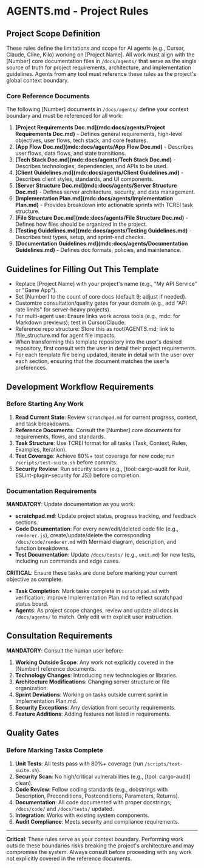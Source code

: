 # AGENTS.md - Project Rules

## Project Scope Definition

These rules define the limitations and scope for AI agents (e.g., Cursor, Claude, Cline, Kilo) working on [Project Name]. All work must align with the [Number] core documentation files in `/docs/agents/` that serve as the single source of truth for project requirements, architecture, and implementation guidelines. Agents from any tool must reference these rules as the project's global context boundary.

### Core Reference Documents

The following [Number] documents in `/docs/agents/` define your context boundary and must be referenced for all work:

1. **[Project Requirements Doc.md](mdc:docs/agents/Project Requirements Doc.md)** - Defines general requirements, high-level objectives, user flows, tech stack, and core features.
2. **[App Flow Doc.md](mdc:docs/agents/App Flow Doc.md)** - Describes user flows, data flows, and state transitions.
3. **[Tech Stack Doc.md](mdc:docs/agents/Tech Stack Doc.md)** - Describes technologies, dependencies, and APIs to be used.
4. **[Client Guidelines.md](mdc:docs/agents/Client Guidelines.md)** - Describes client styles, standards, and UI components.
5. **[Server Structure Doc.md](mdc:docs/agents/Server Structure Doc.md)** - Defines server architecture, security, and data management.
6. **[Implementation Plan.md](mdc:docs/agents/Implementation Plan.md)** - Provides breakdown into actionable sprints with TCREI task structure.
7. **[File Structure Doc.md](mdc:docs/agents/File Structure Doc.md)** - Defines how files should be organized in the project.
8. **[Testing Guidelines.md](mdc:docs/agents/Testing Guidelines.md)** - Describes test types, setup, and sprint-end checks.
9. **[Documentation Guidelines.md](mdc:docs/agents/Documentation Guidelines.md)** - Defines doc formats, policies, and maintenance.

## Guidelines for Filling Out This Template
- Replace [Project Name] with your project's name (e.g., "My API Service" or "Game App").
- Set [Number] to the count of core docs (default 9; adjust if needed).
- Customize consultation/quality gates for your domain (e.g., add "API rate limits" for server-heavy projects).
- For multi-agent use: Ensure links work across tools (e.g., mdc: for Markdown previews); test in Cursor/Claude.
- Reference repo structure: Store this as root/AGENTS.md; link to /file_structure.md for agent file impacts.
- When transforming this template repository into the user's desired repository, first consult with the user in detail their project requirements.
- For each template file being updated, iterate in detail with the user over each section, ensuring that the document matches the user's preferences.

## Development Workflow Requirements

### Before Starting Any Work

1. **Read Current State**: Review `scratchpad.md` for current progress, context, and task breakdowns.
2. **Reference Documents**: Consult the [Number] core documents for requirements, flows, and standards.
3. **Task Structure**: Use TCREI format for all tasks (Task, Context, Rules, Examples, Iteration).
4. **Test Coverage**: Achieve 80%+ test coverage for new code; run `/scripts/test-suite.sh` before commits.
5. **Security Review**: Run security scans (e.g., [tool: cargo-audit for Rust, ESLint-plugin-security for JS]) before completion.

### Documentation Requirements

**MANDATORY**: Update documentation as you work:
- **scratchpad.md**: Update project status, progress tracking, and feedback sections.
- **Code Documentation**: For every new/edit/deleted code file (e.g., `renderer.js`), create/update/delete the corresponding `/docs/code/renderer.md` with Mermaid diagram, description, and function breakdowns.
- **Test Documentation**: Update `/docs/tests/` (e.g., `unit.md`) for new tests, including run commands and edge cases.

**CRITICAL**: Ensure these tasks are done before marking your current objective as complete.
- **Task Completion**: Mark tasks complete in `scratchpad.md` with verification; improve Implementation Plan.md to reflect scratchpad status board.
- **Agents**: As project scope changes, review and update all docs in `/docs/agents/` to match. Only edit with explicit user instruction.

## Consultation Requirements

**MANDATORY**: Consult the human user before:

1. **Working Outside Scope**: Any work not explicitly covered in the [Number] reference documents.
2. **Technology Changes**: Introducing new technologies or libraries.
3. **Architecture Modifications**: Changing server structure or file organization.
4. **Sprint Deviations**: Working on tasks outside current sprint in Implementation Plan.md.
5. **Security Exceptions**: Any deviation from security requirements.
6. **Feature Additions**: Adding features not listed in requirements.

## Quality Gates

### Before Marking Tasks Complete

1. **Unit Tests**: All tests pass with 80%+ coverage (run `/scripts/test-suite.sh`).
2. **Security Scan**: No high/critical vulnerabilities (e.g., [tool: cargo-audit] clean).
3. **Code Review**: Follow coding standards (e.g., docstrings with Description, Preconditions, Postconditions, Parameters, Returns).
4. **Documentation**: All code documented with proper docstrings; `/docs/code/` and `/docs/tests/` updated.
5. **Integration**: Works with existing system components.
6. **Audit Compliance**: Meets security and compliance requirements.

---

**Critical**: These rules serve as your context boundary. Performing work outside these boundaries risks breaking the project's architecture and may compromise the system. Always consult before proceeding with any work not explicitly covered in the reference documents.